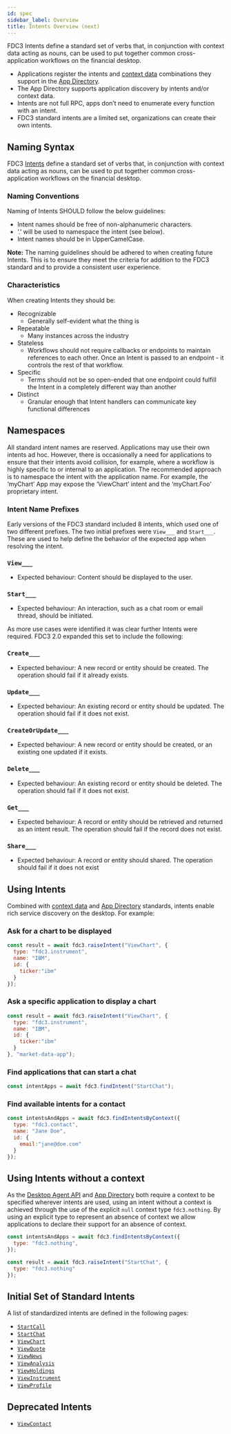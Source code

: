 ```yaml
---
id: spec
sidebar_label: Overview
title: Intents Overview (next)
---
```


FDC3 Intents define a standard set of verbs that, in conjunction with context data acting as nouns, can be used to put together common cross-application workflows on the financial desktop.
* Applications register the intents and [context data](../context/spec) combinations they support in the [App Directory](../app-directory/spec).
* The App Directory supports application discovery by intents and/or context data.
* Intents are not full RPC, apps don’t need to enumerate every function with an intent.
* FDC3 standard intents are a limited set, organizations can create their own intents.

## Naming Syntax
FDC3 [Intents](intents-intro) define a standard set of verbs that, in conjunction with context data acting as nouns, can be used to put together common cross-application workflows on the financial desktop.

### Naming Conventions
Naming of Intents SHOULD follow the below guidelines:
* Intent names should be free of non-alphanumeric characters.
* ‘.’ will be used to namespace the intent (see below).
* Intent names should be in UpperCamelCase.

**Note:** The naming guidelines should be adhered to when creating future Intents.  This is to ensure they meet the criteria for addition to the FDC3 standard and to provide a consistent user experience.

### Characteristics
When creating Intents they should be:
* Recognizable
    * Generally self-evident what the thing is
* Repeatable
    * Many instances across the industry
* Stateless
    * Workflows should not require callbacks or endpoints to maintain references to each other.  Once an Intent is passed to an endpoint - it controls the rest of that workflow.
* Specific
    * Terms should not be so open-ended that one endpoint could fulfill the Intent in a completely different way than another
* Distinct
    * Granular enough that Intent handlers can communicate key functional differences

## Namespaces
All standard intent names are reserved. Applications may use their own intents ad hoc.
However, there is occasionally a need for applications to ensure that their intents avoid collision, for example, where a workflow is highly specific to or internal to an application. The recommended approach is to namespace the intent with the application name. For example, the ‘myChart’ App may expose the ‘ViewChart’ intent and the ‘myChart.Foo’ proprietary intent.

### Intent Name Prefixes
Early versions of the FDC3 standard included 8 intents, which used one of two different prefixes.  The two initial prefixes were `View___` and `Start___`.  These are used to help define the behavior of the expected app when resolving the intent. 

### `View___`
  * Expected behaviour: Content should be displayed to the user.

### `Start___`
  * Expected behaviour: An interaction, such as a chat room or email thread, should be initiated.

As more use cases were identified it was clear further Intents were required.  FDC3 2.0 expanded this set to include the following:

### `Create___`
  * Expected behaviour: A new record or entity should be created. The operation should fail if it already exists.

### `Update___`
  * Expected behaviour: An existing record or entity should be updated. The operation should fail if it does not exist.

### `CreateOrUpdate___`
  * Expected behaviour: A new record or entity should be created, or an existing one updated if it exists.

### `Delete___`
  * Expected behaviour: An existing record or entity should be deleted. The operation should fail if it does not exist.

### `Get___`
  * Expected behaviour: A record or entity should be retrieved and returned as an intent result. The operation should fail if the record does not exist.

### `Share___`
  * Expected behaviour: A record or entity should shared. The operation should fail if it does not exist

## Using Intents
Combined with [context data](../context/overview) and [App Directory](../app-directory/overview) standards, intents enable rich service discovery on the desktop. For example:

### Ask for a chart to be displayed
```javascript
const result = await fdc3.raiseIntent("ViewChart", {
  type: "fdc3.instrument",
  name: "IBM",
  id: {
    ticker:"ibm"
  }
});
```

### Ask a specific application to display a chart
```javascript
const result = await fdc3.raiseIntent("ViewChart", {
  type: "fdc3.instrument",
  name: "IBM",
  id: {
    ticker:"ibm"
  }
}, "market-data-app");
```

### Find applications that can start a chat
```javascript
const intentApps = await fdc3.findIntent("StartChat");
```

### Find available intents for a contact
```javascript
const intentsAndApps = await fdc3.findIntentsByContext({
  type: "fdc3.contact",
  name: "Jane Doe",
  id: {
    email:"jane@doe.com"
  }
});
```

## Using Intents without a context
As the [Desktop Agent API](../api/ref/DesktopAgent) and [App Directory](../app-directory/overview) both
require a context to be specified wherever intents are used, using an intent without a context is
achieved through the use of the explicit `null` context type `fdc3.nothing`. By using an explicit type
to represent an absence of context we allow applications to declare their support for an absence of 
context.

```javascript
const intentsAndApps = await fdc3.findIntentsByContext({
  type: "fdc3.nothing",
});

const result = await fdc3.raiseIntent("StartChat", {
  type: "fdc3.nothing"
});
```
## Initial Set of Standard Intents ##
A list of standardized intents are defined in the following pages:
* [`StartCall`](ref/StartCall)
* [`StartChat`](ref/StartChat)
* [`ViewChart`](ref/ViewChart)
* [`ViewQuote`](ref/ViewQuote)
* [`ViewNews`](ref/ViewNews)
* [`ViewAnalysis`](ref/ViewAnalysis)
* [`ViewHoldings`](ref/ViewHoldings)
* [`ViewInstrument`](ref/ViewInstrument)
* [`ViewProfile`](ref/ViewProfile)

## Deprecated Intents ##
* [`ViewContact`](ref/ViewContact)
